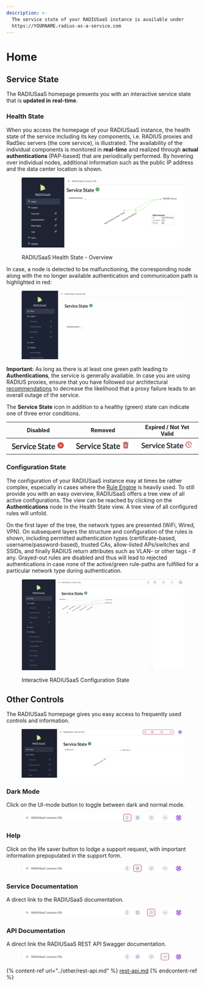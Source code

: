 ```yaml
---
description: >-
  The service state of your RADIUSaaS instance is available under
  https://YOURNAME.radius-as-a-service.com
---
```


# Home

## Service State

The RADIUSaaS homepage presents you with an interactive service state that is **updated in** **real-time**.

### Health State

When you access the homepage of your RADIUSaaS instance, the health state of the service including its key components, i.e. RADIUS proxies and RadSec servers (the core service), is illustrated. The availability of the individual components is monitored in **real-time** and realized through **actual authentications** (PAP-based) that are periodically performed.  By hovering over individual nodes, additional information such as the public IP address and the data center location is shown.

<figure><img src="../../.gitbook/assets/image (362).png" alt=""><figcaption><p>RADIUSaaS Health State - Overview</p></figcaption></figure>

In case, a node is detected to be malfunctioning, the corresponding node along with the no longer available authentication and communication path is highlighted in red:

<figure><img src="../../.gitbook/assets/ServiceState.gif" alt=""><figcaption></figcaption></figure>

**Important:** As long as there is at least one green path leading to **Authentications**, the service is generally available. In case you are using RADIUS proxies, ensure that you have followed our architectural [recommendations](settings/settings-proxy.md) to decrease the likelihood that a proxy failure leads to an overall outage of the service.&#x20;

The **Service State** icon in addition to a healthy (green) state can indicate one of three error conditions.&#x20;

| Disabled                                                                      | Removed                                                                       | Expired / Not Yet Valid                                                       |
| ----------------------------------------------------------------------------- | ----------------------------------------------------------------------------- | ----------------------------------------------------------------------------- |
| <img src="../../.gitbook/assets/image (404).png" alt="" data-size="original"> | <img src="../../.gitbook/assets/image (405).png" alt="" data-size="original"> | <img src="../../.gitbook/assets/image (406).png" alt="" data-size="original"> |

### Configuration State

The configuration of your RADIUSaaS instance may at times be rather complex, especially in cases where the [Rule Engine](insights/rule-engine.md) is heavily used. To still provide you with an easy overview, RADIUSaaS offers a tree view of all active configurations. The view can be reached by clicking on the **Authentications** node in the Health State view. A tree view of all configured rules will unfold.

On the first layer of the tree, the network types are presented (WiFi, Wired, VPN). On subsequent layers the structure and configuration of the rules is shown, including permitted authentication types (certificate-based, username/password-based), trusted CAs, allow-listed APs/switches and SSIDs, and finally RADIUS return attributes such as VLAN- or other tags - if any. Grayed-out rules are disabled and thus will lead to rejected authentications in case none of the active/green rule-paths are fulfilled for a particular network type during authentication.&#x20;

<figure><img src="../../.gitbook/assets/Transform.gif" alt=""><figcaption><p>Interactive RADIUSaaS Configuration State</p></figcaption></figure>

## Other Controls

The RADIUSaaS homepage gives you easy access to frequently used controls and information.

<figure><img src="../../.gitbook/assets/image (419).png" alt=""><figcaption></figcaption></figure>

### Dark Mode

Click on the UI-mode button to toggle between dark and normal mode.

<figure><img src="../../.gitbook/assets/image (421).png" alt=""><figcaption></figcaption></figure>

### Help

Click on the life saver button to lodge a support request, with important information prepopulated in the support form.

<figure><img src="../../.gitbook/assets/image (422).png" alt=""><figcaption></figcaption></figure>

### Service Documentation

A direct link to the RADIUSaaS documentation.

<figure><img src="../../.gitbook/assets/image (423).png" alt=""><figcaption></figcaption></figure>

### API Documentation

A direct link the RADIUSaaS REST API Swagger documentation.

<figure><img src="../../.gitbook/assets/image (424).png" alt=""><figcaption></figcaption></figure>

{% content-ref url="../other/rest-api.md" %}
[rest-api.md](../other/rest-api.md)
{% endcontent-ref %}
